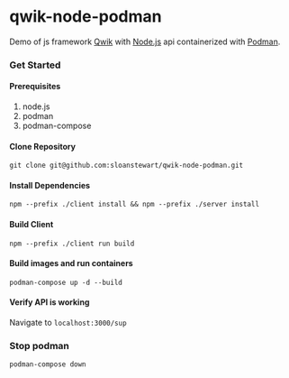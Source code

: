 # qwik-node-podman
Demo of js framework [Qwik](https://qwik.builder.io/) with [Node.js](https://nodejs.org/) api containerized with [Podman](https://podman.io/).

### Get Started

#### Prerequisites
1. node.js
2. podman
3. podman-compose

#### Clone Repository
`git clone git@github.com:sloanstewart/qwik-node-podman.git`

#### Install Dependencies
`npm --prefix ./client install && npm --prefix ./server install`

#### Build Client
`npm --prefix ./client run build`

#### Build images and run containers 
`podman-compose up -d --build`

#### Verify API is working
Navigate to `localhost:3000/sup`

### Stop podman
`podman-compose down`
